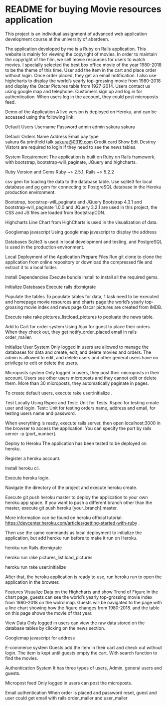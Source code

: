# README for buying Movie resources application

This project is an individual assignment of advanced web application development course at the university of aberdeen.

The application developed by me is a Ruby on Rails application. This website is mainly for viewing the copyright of movies. In order to maintain the copyright of the film, we sell movie resources for users to watch movies. I specially selected the best box office movie of the year 1980-2018 to be the theme of this time. User add the item in the cart and place order without login. Once order placed, they get an email notification. I also use highcharts to display the world’s yearly top-grossing movie from 1980-2018 and display the Oscar Pictures table from 1927-2014. Users contact us using google map and telephone. Customers sign up and log in for authentication. When users log in the account, they could post microposts feed.  

Demo of the Application
A live version is deployed on Heroku, and can be accessed using the following link:



Default Users
Username		Password
admin	       admin
sakura	     sakura

Defaulr Orders
Name	Address	Email	pay type	
sakura	6a printfield talk	sakura@0319.com	Credit card	Show	Edit	Destroy
Vistors are required to login if they need to see the news tables.

System Requirement
The application is built on Ruby on Rails framework, with bootstrap, bootstrap-will_paginate, JQuery and highcharts. 

Ruby Version and Gems
Ruby ~> 2.5.1, Rails ~> 5.2.2

csv gem for loading the data to the database table. Use sqlite3 for local database and pg gem for connecting to PostgreSQL database in the Heroku production environment.

Bootstrap, bootstrap-will_paginate and JQuery
Bootstrap 4.3.1 and bootstrap-will_paginate 1.0.0 and JQuery 3.2.1 are used in this project, the CSS and JS files are loaded from BootstrapCDN.

Highcharts
Line Chart from HighCharts is used in the visualization of data.

Googlemap javascript
Using google map javascript to display the address

Databases
Sqlite3 is used in local development and testing, and PostgreSQL is used in the production environment.

Local Deployment of the Application
Prepare Files
Run git clone to clone the application from online repository or download the compressed file and extract it to a local folder.

Install Dependencies
Execute bundle install to install all the required gems.

Initialize Databases
Execute rails db:migrate

Populate the tables
To populate tables for data, 1 task need to be executed and homepage movie resources and charts page the world’s yearly top-grossing movie index and news page Oscar pictures are created from IMDB.

Execute rake rake pictures_list:load_pictures to popluate the news table.

Add to Cart for order system
Using Ajax for guest to place their orders. When they check out, they get notify_order_placed email in rails order_mailer.

Initialize User System
Only logged in users are allowed to manage the databases for data and create, edit, and delete movies and orders. The admin is allowed to edit, and delete users and other general users have no privilege to edit or delete the users. 

Microposts system
Only logged in users, they post their microposts in their account. Users see other users microposts and they cannot edit or delete them. More than 30 microposts, they automatically paginate in pages. 

To create default users, execute rake user:initialize .

Test Locally
Using Rspec and Test:: Unit for Tests. Rspec for testing create user and login. Test:: Unit for testing orders name, address and email, for testing users name and password. 

When everything is ready, execute rails server, then open localhost:3000 in the browser to access the application. You can specify the port by rails server -p [port_number].

Deploy to Heroku
The application has been tested to be deployed on heroku.

Register a heroku account.

Install heroku cli.

Execute heroku login.

Navigate the directory of the project and execute heroku create.

Execute git push heroku master to deploy the application to your own heroku app space. If you want to push a different branch other than the master, execute git push heroku [your_branch]:master.

More information can be found on heroku official tutorial: https://devcenter.heroku.com/articles/getting-started-with-ruby .

Then use the same commands as local deployment to initialize the application, but add heroku run before to make it run on Heroku.

heroku run Rails db:migrate

heroku run rake pictures_list:load_pictures

heroku run rake user:initialize

After that, the heroku application is ready to use, run heroku run to open the application in the browser.

Features
Visualize Data on the Highcharts and show Trend of Figure
In the chart page, guests can see the world’s yearly top-grossing movie index from 1980-2018 on the wolrd map. Guests will be navigated to the page with a line chart showing how the figure changes from 1980-2018. and 
the table on this page shows the movie of that year.

View Data
Only logged in users can view the raw data stored on the database tables by clicking on the news section.

Googlemap javascript for address

E-commerce system
Guests add the item in their cart and check out without login. The item is kept until guests empty the cart. With search function to find the movies. 

Authentication System
It has three types of users, Admin, general users and guests. 

Micropost feed
Only logged in users can post the microposts. 

Email authentication
When order is placed and password reset, guest and user could get email with rails order_mailer and user_mailer
